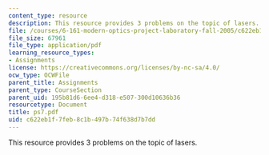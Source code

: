```yaml
---
content_type: resource
description: This resource provides 3 problems on the topic of lasers.
file: /courses/6-161-modern-optics-project-laboratory-fall-2005/c622eb1f7feb8c1b497b74f638d7b7dd_ps7.pdf
file_size: 67961
file_type: application/pdf
learning_resource_types:
- Assignments
license: https://creativecommons.org/licenses/by-nc-sa/4.0/
ocw_type: OCWFile
parent_title: Assignments
parent_type: CourseSection
parent_uid: 195b81d6-6ee4-d318-e507-300d10636b36
resourcetype: Document
title: ps7.pdf
uid: c622eb1f-7feb-8c1b-497b-74f638d7b7dd
---
```

This resource provides 3 problems on the topic of lasers.